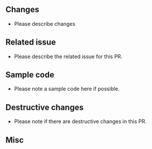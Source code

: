 ## Changes

- Please describe changes

## Related issue

- Please describe the related issue for this PR.

## Sample code

- Please note a sample code here if possible.

## Destructive changes

- Please note if there are destructive changes in this PR.

## Misc
